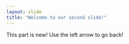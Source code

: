 ```yaml
---
layout: slide
title: "Welcome to our second slide!"
---
```

This part is new!
Use the left arrow to go back!
